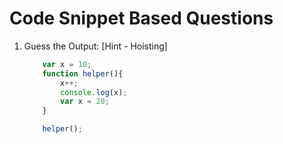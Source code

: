 # Code Snippet Based Questions

1. Guess the Output: [Hint - Hoisting]
   
    ```Javascript
        var x = 10;
        function helper(){
            x++;
            console.log(x);
            var x = 20;
        }

        helper();